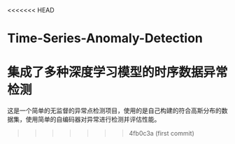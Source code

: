 <<<<<<< HEAD
# Time-Series-Anomaly-Detection
集成了多种深度学习模型的时序数据异常检测
=======
这是一个简单的无监督的异常点检测项目，使用的是自己构建的符合高斯分布的数据集，使用简单的自编码器对异常进行检测并评估性能。
>>>>>>> 4fb0c3a (first commit)
